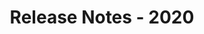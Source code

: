 ---
id: release-notes-2020
url: viewer/java/release-notes-2020
title: Release Notes - 2020
weight: 6
description: ""
keywords: 
productName: GroupDocs.Viewer for Java
hideChildren: False
---